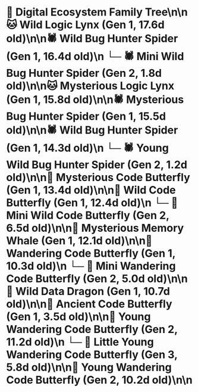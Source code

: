 # 🌳 Digital Ecosystem Family Tree\n\n🐱 Wild Logic Lynx (Gen 1, 17.6d old)\n\n🕷️ Wild Bug Hunter Spider (Gen 1, 16.4d old)\n  └─ 🕷️ Mini Wild Bug Hunter Spider (Gen 2, 1.8d old)\n\n🐱 Mysterious Logic Lynx (Gen 1, 15.8d old)\n\n🕷️ Mysterious Bug Hunter Spider (Gen 1, 15.5d old)\n\n🕷️ Wild Bug Hunter Spider (Gen 1, 14.3d old)\n  └─ 🕷️ Young Wild Bug Hunter Spider (Gen 2, 1.2d old)\n\n🦋 Mysterious Code Butterfly (Gen 1, 13.4d old)\n\n🦋 Wild Code Butterfly (Gen 1, 12.4d old)\n  └─ 🦋 Mini Wild Code Butterfly (Gen 2, 6.5d old)\n\n🐋 Mysterious Memory Whale (Gen 1, 12.1d old)\n\n🦋 Wandering Code Butterfly (Gen 1, 10.3d old)\n  └─ 🦋 Mini Wandering Code Butterfly (Gen 2, 5.0d old)\n\n🐉 Wild Data Dragon (Gen 1, 10.7d old)\n\n🦋 Ancient Code Butterfly (Gen 1, 3.5d old)\n\n🦋 Young Wandering Code Butterfly (Gen 2, 11.2d old)\n  └─ 🦋 Little Young Wandering Code Butterfly (Gen 3, 5.8d old)\n\n🦋 Young Wandering Code Butterfly (Gen 2, 10.2d old)\n\n
